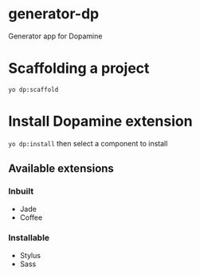 generator-dp
============

Generator app for Dopamine

# Scaffolding a project

`yo dp:scaffold`

# Install Dopamine extension

`yo dp:install` then select a component to install

## Available extensions

### Inbuilt

 - Jade
 - Coffee

### Installable

 - Stylus
 - Sass

